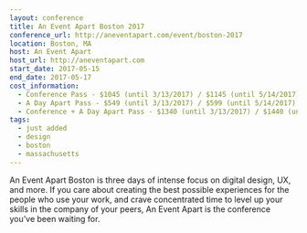 ```yaml
---
layout: conference
title: An Event Apart Boston 2017
conference_url: http://aneventapart.com/event/boston-2017
location: Boston, MA
host: An Event Apart
host_url: http://aneventapart.com
start_date: 2017-05-15
end_date: 2017-05-17
cost_information:
  - Conference Pass - $1045 (until 3/13/2017) / $1145 (until 5/14/2017) / $1245 (at-the-door)
  - A Day Apart Pass - $549 (until 3/13/2017) / $599 (until 5/14/2017) / $699 (at-the-door)
  - Conference + A Day Apart Pass - $1340 (until 3/13/2017) / $1440 (until 5/14/2017) / $1540 (at-the-door)
tags:
  - just added
  - design
  - boston
  - massachusetts
---
```


An Event Apart Boston is three days of intense focus on digital design, UX, and more. If you care about creating the best possible experiences for the people who use your work, and crave concentrated time to level up your skills in the company of your peers, An Event Apart is the conference you’ve been waiting for.
